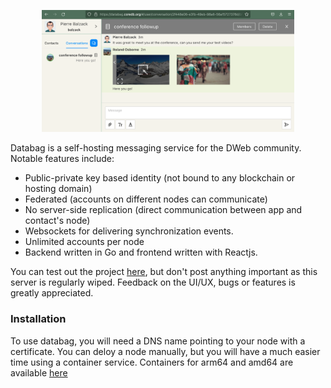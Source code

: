 
<p align="center">
  <a href="#"><img src="/doc/screenshot.png" width="80%"/></a>
</p>

Databag is a self-hosting messaging service for the DWeb community. Notable features include:
- Public-private key based identity (not bound to any blockchain or hosting domain)
- Federated (accounts on different nodes can communicate)
- No server-side replication (direct communication between app and contact's node)
- Websockets for delivering synchronization events.
- Unlimited accounts per node
- Backend written in Go and frontend written with Reactjs.

You can test out the project [here](https://databag.coredb.org/#/create), but don't post anything important as this server is regularly wiped. Feedback on the UI/UX, bugs or features is greatly appreciated.

### Installation

To use databag, you will need a DNS name pointing to your node with a certificate. You can deloy a node manually, but you will have a much easier time using a container service. Containers for arm64 and amd64 are available [here](https://hub.docker.com/r/balzack/databag/tags)
